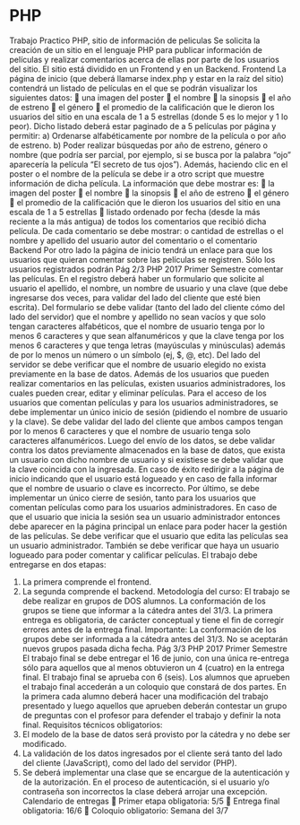 # PHP
Trabajo Practico PHP, sitio de información de peliculas
Se solicita la creación de un sitio en el lenguaje PHP para publicar información de
películas y realizar comentarios acerca de ellas por parte de los usuarios del sitio. El
sitio está dividido en un Frontend y en un Backend.
Frontend
La página de inicio (que deberá llamarse index.php y estar en la raíz del sitio)
contendrá un listado de películas en el que se podrán visualizar los siguientes datos:
 una imagen del poster
 el nombre
 la sinopsis
 el año de estreno
 el género
 el promedio de la calificación que le dieron los usuarios del sitio en una escala
de 1 a 5 estrellas (donde 5 es lo mejor y 1 lo peor).
Dicho listado deberá estar paginado de a 5 películas por página y permitir:
a) Ordenarse alfabéticamente por nombre de la película o por año de estreno.
b) Poder realizar búsquedas por año de estreno, género o nombre (que podría
ser parcial, por ejemplo, si se busca por la palabra “ojo” aparecería la
película “El secreto de tus ojos”).
Además, haciendo clic en el poster o el nombre de la película se debe ir a otro script
que muestre información de dicha película. La información que debe mostrar es:
 la imagen del poster
 el nombre
 la sinopsis
 el año de estreno
 el género
 el promedio de la calificación que le dieron los usuarios del sitio en una escala
de 1 a 5 estrellas
 listado ordenado por fecha (desde la más reciente a la más antigua) de todos
los comentarios que recibió dicha película. De cada comentario se debe
mostrar:
o cantidad de estrellas
o el nombre y apellido del usuario autor del comentario
o el comentario
Backend
Por otro lado la página de inicio tendrá un enlace para que los usuarios que quieran
comentar sobre las películas se registren. Sólo los usuarios registrados podrán 
Pág 2/3
PHP 2017 Primer Semestre
comentar las películas. En el registro deberá haber un formulario que solicite al
usuario el apellido, el nombre, un nombre de usuario y una clave (que debe ingresarse
dos veces, para validar del lado del cliente que esté bien escrita). Del formulario se
debe validar (tanto del lado del cliente cómo del lado del servidor) que el nombre y
apellido no sean vacíos y que solo tengan caracteres alfabéticos, que el nombre de
usuario tenga por lo menos 6 caracteres y que sean alfanuméricos y que la clave
tenga por los menos 6 caracteres y que tenga letras (mayúsculas y minúsculas)
además de por lo menos un número o un símbolo (ej, $, @, etc). Del lado del servidor
se debe verificar que el nombre de usuario elegido no exista previamente en la base
de datos.
Además de los usuarios que pueden realizar comentarios en las películas, existen
usuarios administradores, los cuales pueden crear, editar y eliminar películas.
Para el acceso de los usuarios que comentan películas y para los usuarios
administradores, se debe implementar un único inicio de sesión (pidiendo el nombre
de usuario y la clave). Se debe validar del lado del cliente que ambos campos tengan
por lo menos 6 caracteres y que el nombre de usuario tenga solo caracteres
alfanuméricos. Luego del envío de los datos, se debe validar contra los datos
previamente almacenados en la base de datos, que exista un usuario con dicho
nombre de usuario y si existiese se debe validar que la clave coincida con la
ingresada. En caso de éxito redirigir a la página de inicio indicando que el usuario
está logueado y en caso de falla informar que el nombre de usuario o clave es
incorrecto.
Por último, se debe implementar un único cierre de sesión, tanto para los usuarios
que comentan películas como para los usuarios administradores.
En caso de que el usuario que inicia la sesión sea un usuario administrador entonces
debe aparecer en la página principal un enlace para poder hacer la gestión de las
películas. Se debe verificar que el usuario que edita las películas sea un usuario
administrador. También se debe verificar que haya un usuario logueado para poder
comentar y calificar películas.
El trabajo debe entregarse en dos etapas:
1. La primera comprende el frontend.
2. La segunda comprende el backend.
Metodología del curso:
El trabajo se debe realizar en grupos de DOS alumnos. La conformación de los
grupos se tiene que informar a la cátedra antes del 31/3.
La primera entrega es obligatoria, de carácter conceptual y tiene el fin de
corregir errores antes de la entrega final.
Importante: La conformación de los grupos debe ser informada a la cátedra antes del
31/3. No se aceptarán nuevos grupos pasada dicha fecha.
Pág 3/3
PHP 2017 Primer Semestre
El trabajo final se debe entregar el 16 de junio, con una única re-entrega sólo
para aquellos que al menos obtuvieron un 4 (cuatro) en la entrega final. El
trabajo final se aprueba con 6 (seis).
Los alumnos que aprueben el trabajo final accederán a un coloquio que
constará de dos partes. En la primera cada alumno deberá hacer una
modificación del trabajo presentado y luego aquellos que aprueben deberán
contestar un grupo de preguntas con el profesor para defender el trabajo y
definir la nota final.
Requisitos técnicos obligatorios:
1. El modelo de la base de datos será provisto por la cátedra y no debe ser
modificado.
2. La validación de los datos ingresados por el cliente será tanto del lado del
cliente (JavaScript), como del lado del servidor (PHP).
3. Se deberá implementar una clase que se encargue de la autenticación y de la
autorización. En el proceso de autenticación, si el usuario y/o contraseña son
incorrectos la clase deberá arrojar una excepción.
Calendario de entregas
 Primer etapa obligatoria: 5/5
 Entrega final obligatoria: 16/6
 Coloquio obligatorio: Semana del 3/7
